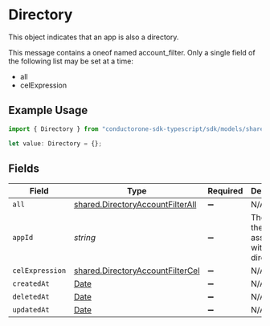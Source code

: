 # Directory

This object indicates that an app is also a directory.

This message contains a oneof named account_filter. Only a single field of the following list may be set at a time:
  - all
  - celExpression


## Example Usage

```typescript
import { Directory } from "conductorone-sdk-typescript/sdk/models/shared";

let value: Directory = {};
```

## Fields

| Field                                                                                         | Type                                                                                          | Required                                                                                      | Description                                                                                   |
| --------------------------------------------------------------------------------------------- | --------------------------------------------------------------------------------------------- | --------------------------------------------------------------------------------------------- | --------------------------------------------------------------------------------------------- |
| `all`                                                                                         | [shared.DirectoryAccountFilterAll](../../../sdk/models/shared/directoryaccountfilterall.md)   | :heavy_minus_sign:                                                                            | N/A                                                                                           |
| `appId`                                                                                       | *string*                                                                                      | :heavy_minus_sign:                                                                            | The ID of the app associated with the directory.                                              |
| `celExpression`                                                                               | [shared.DirectoryAccountFilterCel](../../../sdk/models/shared/directoryaccountfiltercel.md)   | :heavy_minus_sign:                                                                            | N/A                                                                                           |
| `createdAt`                                                                                   | [Date](https://developer.mozilla.org/en-US/docs/Web/JavaScript/Reference/Global_Objects/Date) | :heavy_minus_sign:                                                                            | N/A                                                                                           |
| `deletedAt`                                                                                   | [Date](https://developer.mozilla.org/en-US/docs/Web/JavaScript/Reference/Global_Objects/Date) | :heavy_minus_sign:                                                                            | N/A                                                                                           |
| `updatedAt`                                                                                   | [Date](https://developer.mozilla.org/en-US/docs/Web/JavaScript/Reference/Global_Objects/Date) | :heavy_minus_sign:                                                                            | N/A                                                                                           |